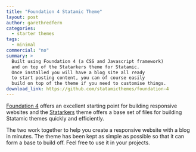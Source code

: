 ```yaml
---
title: "Foundation 4 Statamic Theme"
layout: post
author: garethredfern
categories:
  - starter themes
tags:
  - minimal
commercial: "no"
summary: >
  Built using Foundation 4 (a CSS and Javascript framework)
  and on top of the Statarkers theme for Statamic.
  Once installed you will have a blog site all ready
  to start posting content, you can of course easily
  build on top of the theme if you need to customise things.
download_link: https://github.com/statamicthemes/foundation-4
---
```

[Foundation 4](http://foundation.zurb.com) offers an excellent starting point for building responsive websites and the [Statarkers](http://www.statamicthemes.com/themes/statarkers-theme) theme offers a base set of files for building Statamic themes quickly and efficiently.

The two work together to help you create a responsive website with a blog in minutes. The theme has been kept as simple as possible so that it can form a base to build off. Feel free to use it in your projects.
